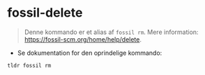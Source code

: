 # fossil-delete

> Denne kommando er et alias af `fossil rm`.
> Mere information: <https://fossil-scm.org/home/help/delete>.

- Se dokumentation for den oprindelige kommando:

`tldr fossil rm`
